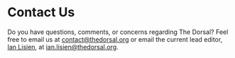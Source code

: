 # Contact Us
Do you have questions, comments, or concerns regarding The Dorsal? Feel free to email us at [contact@thedorsal.org](mailto:contact@thedorsal.org) or email the current lead editor, [Ian Lisien](/staff/ian_lisien), at [ian.lisien@thedorsal.org](mailto:ian.lisien@thedorsal.org).